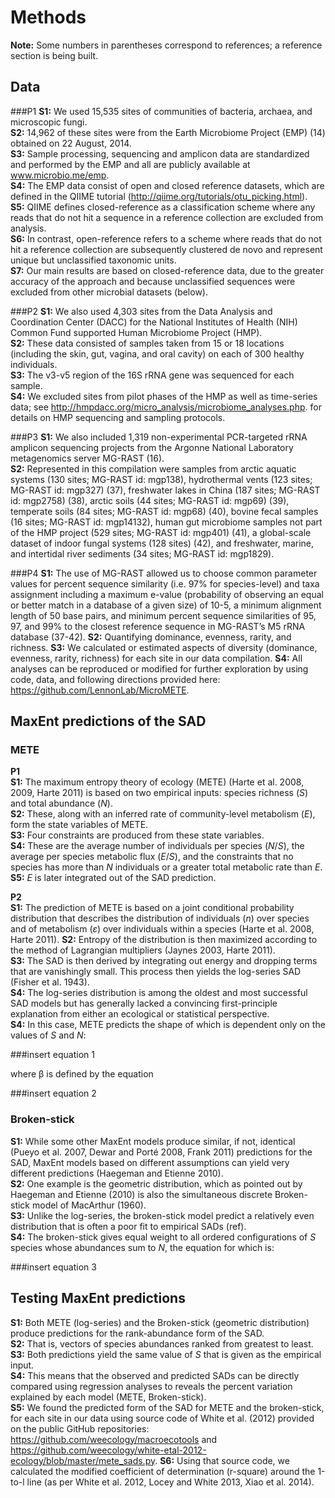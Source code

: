 # Methods
**Note:** Some numbers in parentheses correspond to references; a reference section is being built.

## Data
###P1
**S1:** We used 15,535 sites of communities of bacteria, archaea, and microscopic fungi.  
**S2:** 14,962 of these sites were from the Earth Microbiome Project (EMP) (14) obtained on 22 August, 2014.  
**S3:** Sample processing, sequencing and amplicon data are standardized and performed by the EMP and all are publicly available at www.microbio.me/emp.  
**S4:** The EMP data consist of open and closed reference datasets, which are defined in the QIIME tutorial (http://qiime.org/tutorials/otu_picking.html).  
**S5:** QIIME defines closed-reference as a classification scheme where any reads that do not hit a sequence in a reference collection are excluded from analysis.  
**S6:** In contrast, open-reference refers to a scheme where reads that do not hit a reference collection are subsequently clustered de novo and represent unique but unclassified taxonomic units.  
**S7:** Our main results are based on closed-reference data, due to the greater accuracy of the approach and because unclassified sequences were excluded from other microbial datasets (below).	
###P2
**S1:** We also used 4,303 sites from the Data Analysis and Coordination Center (DACC) for the National Institutes of Health (NIH) Common Fund supported Human Microbiome Project (HMP).  
**S2:** These data consisted of samples taken from 15 or 18 locations (including the skin, gut, vagina, and oral cavity) on each of 300 healthy individuals.  
**S3:** The v3-v5 region of the 16S rRNA gene was sequenced for each sample.  
**S4:** We excluded sites from pilot phases of the HMP as well as time-series data; see http://hmpdacc.org/micro_analysis/microbiome_analyses.php. for details on HMP sequencing and sampling protocols.

###P3
**S1:** We also included 1,319 non-experimental PCR-targeted rRNA amplicon sequencing projects from the Argonne National Laboratory metagenomics server MG-RAST (16).  
**S2:** Represented in this compilation were samples from arctic aquatic systems (130 sites; MG-RAST id: mgp138), hydrothermal vents (123 sites; MG-RAST id: mgp327) (37), freshwater lakes in China (187 sites; MG-RAST id: mgp2758) (38), arctic soils (44 sites; MG-RAST id: mgp69) (39), temperate soils (84 sites; MG-RAST id: mgp68) (40), bovine fecal samples (16 sites; MG-RAST id: mgp14132), human gut microbiome samples not part of the HMP project (529 sites; MG-RAST id: mgp401) (41), a global-scale dataset of indoor fungal systems (128 sites) (42), and freshwater, marine, and intertidal river sediments (34 sites; MG-RAST id: mgp1829). 

###P4**S1:** The use of MG-RAST allowed us to choose common parameter values for percent sequence similarity (i.e. 97% for species-level) and taxa assignment including a maximum e-value (probability of observing an equal or better match in a database of a given size) of 10-5, a minimum alignment length of 50 base pairs, and minimum percent sequence similarities of 95, 97, and 99% to the closest reference sequence in MG-RAST’s M5 rRNA database (37-42).**S2:** Quantifying dominance, evenness, rarity, and richness. 
**S3:** We calculated or estimated aspects of diversity (dominance, evenness, rarity, richness) for each site in our data compilation. 
**S4:** All analyses can be reproduced or modified for further exploration by using code, data, and following directions provided here: https://github.com/LennonLab/MicroMETE.

## MaxEnt predictions of the SAD
### METE
**P1**  
**S1:** The maximum entropy theory of ecology (METE) (Harte et al. 2008, 2009, Harte 2011) is based on two empirical inputs: species richness (*S*) and total abundance (*N*).   
**S2:** These, along with an inferred rate of community-level metabolism (*E*), form the state variables of METE.  
**S3:** Four constraints are produced from these state variables.  
**S4:** These are the average number of individuals per species (*N*/*S*), the average per species metabolic flux (*E*/*S*), and the constraints that no species has more than *N* individuals or a greater total metabolic rate than *E*.  
**S5:** *E* is later integrated out of the SAD prediction.  

**P2**  
**S1:** The prediction of METE is based on a joint conditional probability distribution that describes the distribution of individuals (*n*) over species and of metabolism (*ε*) over individuals within a species (Harte et al. 2008, Harte 2011). 
**S2:** Entropy of the distribution is then maximized according to the method of Lagrangian multipliers (Jaynes 2003, Harte 2011).  
**S3:** The SAD is then derived by integrating out energy and dropping terms that are vanishingly small. This process then yields the log-series SAD (Fisher et al. 1943).  
**S4:** The log-series distribution is among the oldest and most successful SAD models but has generally lacked a convincing first-principle explanation from either an ecological or statistical perspective.  
**S4:** In this case, METE predicts the shape of which is dependent only on the values of *S* and *N*:

###insert equation 1

where β is defined by the equation 

###insert equation 2


### Broken-stick 
**S1:** While some other MaxEnt models produce similar, if not, identical (Pueyo et al. 2007, Dewar and Porté 2008, Frank 2011) predictions for the SAD, MaxEnt models based on different assumptions can yield very different predictions (Haegeman and Etienne 2010).   
**S2:** One example is the geometric distribution, which as pointed out by Haegeman and Etienne (2010) is also the simultaneous discrete Broken-stick model of MacArthur (1960).  
**S3:** Unlike the log-series, the broken-stick model predict a relatively even distribution that is often a poor fit to empirical SADs (ref).  
**S4:** The broken-stick gives equal weight to all ordered configurations of *S* species whose abundances sum to *N*, the equation for which is:

###insert equation 3

## Testing MaxEnt predictions
**S1:** Both METE (log-series) and the Broken-stick (geometric distribution) produce predictions for the rank-abundance form of the SAD.  
**S2:** That is, vectors of species abundances ranked from greatest to least.  
**S3:** Both predictions yield the same value of *S* that is given as the empirical input.  
**S4:** This means that the observed and predicted SADs can be directly compared using regression analyses to reveals the percent variation explained by each model (METE, Broken-stick).  
**S5:** We found the predicted form of the SAD for METE and the broken-stick, for each site in our data using source code of White et al. (2012) provided on the public GitHub repositories: https://github.com/weecology/macroecotools and https://github.com/weecology/white-etal-2012-ecology/blob/master/mete_sads.py. 
**S6:** Using that source code, we calculated the modified coefficient of determination (r-square) around the 1-to-l line (as per White et al. 2012, Locey and White 2013, Xiao et al. 2014).